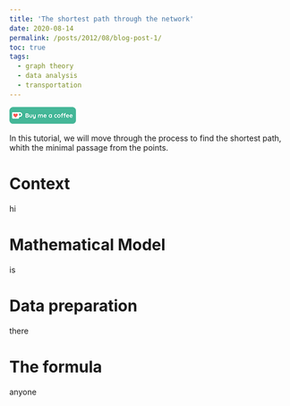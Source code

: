 ```yaml
---
title: 'The shortest path through the network'
date: 2020-08-14
permalink: /posts/2012/08/blog-post-1/
toc: true
tags:
  - graph theory
  - data analysis
  - transportation
---
```

[<img src="/images/kofi.png" alt="Buy me a coffee" height="30">](https://ko-fi.com/hamzaim)  
  
In this tutorial, we will move through the process to find the shortest path, whith the minimal passage from the points.

# Context
hi

# Mathematical Model
is

# Data preparation
there

# The formula
anyone
